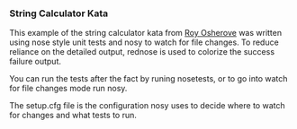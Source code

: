 ### String Calculator Kata

This example of the string calculator kata from
[Roy Osherove](http://osherove.com/tdd-kata-1/) was written using
nose style unit tests and nosy to watch for file changes.  To reduce reliance on
the detailed output, rednose is used to colorize the success failure output.

You can run the tests after the fact by runing nosetests, or to go into watch
for file changes mode run nosy.

The setup.cfg file is the configuration nosy uses to decide where to watch for
changes and what tests to run.
